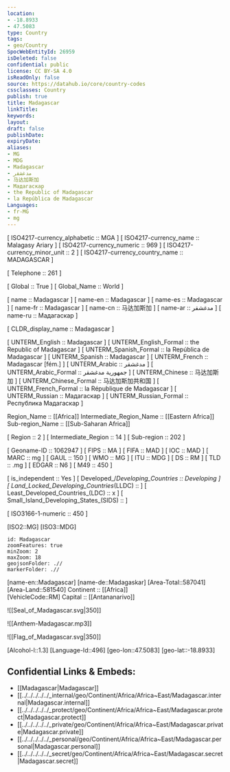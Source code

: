 ```yaml
---
location:
- -18.8933
- 47.5083
type: Country
tags:
- geo/Country
SpocWebEntityId: 26959
isDeleted: false
confidential: public
license: CC BY-SA 4.0
isReadOnly: false
source: https://datahub.io/core/country-codes
cssclasses: Country
publish: true
title: Madagascar
linkTitle: 
keywords: 
layout: 
draft: false
publishDate: 
expiryDate: 
aliases:
- MG
- MDG
- Madagascar
- مدغشقر
- 马达加斯加
- Мадагаскар
- the Republic of Madagascar
- la República de Madagascar
Languages:
- fr-MG
- mg
---
```



[	ISO4217-currency_alphabetic	 :: MGA ] 
[	ISO4217-currency_name	 :: Malagasy Ariary ] 
[	ISO4217-currency_numeric	 :: 969 ] 
[	ISO4217-currency_minor_unit	 :: 2 ] 
[	ISO4217-currency_country_name	 :: MADAGASCAR ] 

[	Telephone	 :: 261 ] 

[	Global	 :: True ] 
[	Global_Name	 :: World ] 

[	name	 :: Madagascar ] 
[	name-en	 :: Madagascar ] 
[	name-es	 :: Madagascar ] 
[	name-fr	 :: Madagascar ] 
[	name-cn	 :: 马达加斯加 ] 
[	name-ar	 :: مدغشقر ] 
[	name-ru	 :: Мадагаскар ] 

[	CLDR_display_name	 :: Madagascar ] 

[	UNTERM_English	 :: Madagascar ] 
[	UNTERM_English_Formal	 :: the Republic of Madagascar ] 
[	UNTERM_Spanish_Formal	 :: la República de Madagascar ] 
[	UNTERM_Spanish	 :: Madagascar ] 
[	UNTERM_French	 :: Madagascar [fém.] ] 
[	UNTERM_Arabic	 :: مدغشقر ] 
[	UNTERM_Arabic_Formal	 :: جمهورية مدغشقر ] 
[	UNTERM_Chinese	 :: 马达加斯加 ] 
[	UNTERM_Chinese_Formal	 :: 马达加斯加共和国 ] 
[	UNTERM_French_Formal	 :: la République de Madagascar ] 
[	UNTERM_Russian	 :: Мадагаскар ] 
[	UNTERM_Russian_Formal	 :: Республика Мадагаскар ] 

Region_Name ::  [[Africa]] 
Intermediate_Region_Name ::  [[Eastern Africa]] 
Sub-region_Name ::  [[Sub-Saharan Africa]] 

[	Region	 :: 2 ] 
[	Intermediate_Region	 :: 14 ] 
[	Sub-region	 :: 202 ] 

[	Geoname-ID	 :: 1062947 ] 
[	FIPS	 :: MA ] 
[	FIFA	 :: MAD ] 
[	IOC	 :: MAD ] 
[	MARC	 :: mg ] 
[	GAUL	 :: 150 ] 
[	WMO	 :: MG ] 
[	ITU	 :: MDG ] 
[	DS	 :: RM ] 
[	TLD	 :: .mg ] 
[	EDGAR	 :: N6 ] 
[	M49	 :: 450 ] 

[	is_independent	 :: Yes ] 
[	Developed_/_Developing_Countries	 :: Developing ] 
[	Land_Locked_Developing_Countries_(LLDC)	 ::  ] 
[	Least_Developed_Countries_(LDC)	 :: x ] 
[	Small_Island_Developing_States_(SIDS)	 ::  ] 

[	ISO3166-1-numeric	 :: 450 ] 



[ISO2::MG] 
[ISO3::MDG] 
```leaflet
id: Madagascar
zoomFeatures: true 
minZoom: 2 
maxZoom: 18
geojsonFolder: .//
markerFolder: .//
```

[name-en::Madagascar] 
[name-de::Madagaskar] 
[Area-Total::587041] 
[Area-Land::581540] 
Continent :: [[Africa]]  
[VehicleCode::RM] 
Capital :: [[Antananarivo]]  

![[Seal_of_Madagascar.svg|350]] 

![[Anthem-Madagascar.mp3]] 

![[Flag_of_Madagascar.svg|350]] 

[Alcohol-l::1.3] 
[Language-Id::496] 
[geo-lon::47.5083] 
[geo-lat::-18.8933] 



## Confidential Links & Embeds: 
- [[Madagascar|Madagascar]] 
- [[../../../../../_internal/geo/Continent/Africa/Africa~East/Madagascar.internal|Madagascar.internal]] 
- [[../../../../../_protect/geo/Continent/Africa/Africa~East/Madagascar.protect|Madagascar.protect]] 
- [[../../../../../_private/geo/Continent/Africa/Africa~East/Madagascar.private|Madagascar.private]] 
- [[../../../../../_personal/geo/Continent/Africa/Africa~East/Madagascar.personal|Madagascar.personal]] 
- [[../../../../../_secret/geo/Continent/Africa/Africa~East/Madagascar.secret|Madagascar.secret]] 
